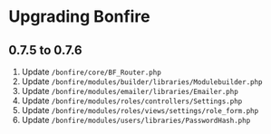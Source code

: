# Upgrading Bonfire

## 0.7.5 to 0.7.6

1. Update `/bonfire/core/BF_Router.php`
2. Update `/bonfire/modules/builder/libraries/Modulebuilder.php`
3. Update `/bonfire/modules/emailer/libraries/Emailer.php`
4. Update `/bonfire/modules/roles/controllers/Settings.php`
5. Update `/bonfire/modules/roles/views/settings/role_form.php`
6. Update `/bonfire/modules/users/libraries/PasswordHash.php`
